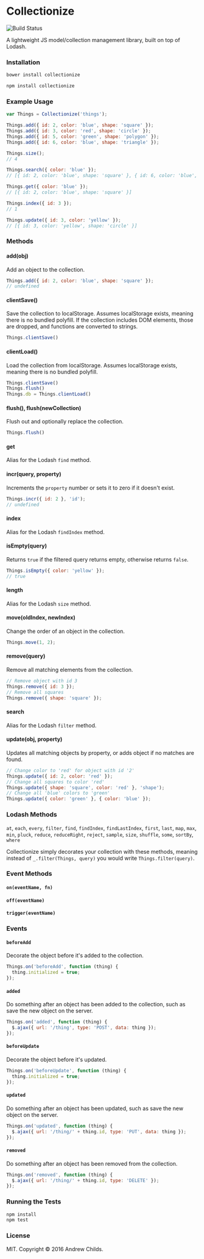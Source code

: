 # Collectionize

![Build Status](https://travis-ci.org/andrewchilds/collectionize.png?branch=master)

A lightweight JS model/collection management library, built on top of Lodash.

### Installation

```js
bower install collectionize
```

```js
npm install collectionize
```

### Example Usage

```js
var Things = Collectionize('things');

Things.add({ id: 2, color: 'blue', shape: 'square' });
Things.add({ id: 3, color: 'red', shape: 'circle' });
Things.add({ id: 5, color: 'green', shape: 'polygon' });
Things.add({ id: 6, color: 'blue', shape: 'triangle' });

Things.size();
// 4

Things.search({ color: 'blue' });
// [{ id: 2, color: 'blue', shape: 'square' }, { id: 6, color: 'blue', shape: 'triangle' }]

Things.get({ color: 'blue' });
// [{ id: 2, color: 'blue', shape: 'square' }]

Things.index({ id: 3 });
// 1

Things.update({ id: 3, color: 'yellow' });
// [{ id: 3, color: 'yellow', shape: 'circle' }]
```

### Methods

#### add(obj)

Add an object to the collection.

```js
Things.add({ id: 2, color: 'blue', shape: 'square' });
// undefined
```

#### clientSave()

Save the collection to localStorage. Assumes localStorage exists, meaning there is no bundled polyfill. If the collection includes DOM elements, those are dropped, and functions are converted to strings.

```js
Things.clientSave()
```

#### clientLoad()

Load the collection from localStorage. Assumes localStorage exists, meaning there is no bundled polyfill.

```js
Things.clientSave()
Things.flush()
Things.db = Things.clientLoad()
```

#### flush(), flush(newCollection)

Flush out and optionally replace the collection.

```js
Things.flush()
```

#### get

Alias for the Lodash `find` method.

#### incr(query, property)

Increments the `property` number or sets it to zero if it doesn't exist.

```js
Things.incr({ id: 2 }, 'id');
// undefined
```

#### index

Alias for the Lodash `findIndex` method.

#### isEmpty(query)

Returns `true` if the filtered query returns empty, otherwise returns `false`.

```js
Things.isEmpty({ color: 'yellow' });
// true
```

#### length

Alias for the Lodash `size` method.

#### move(oldIndex, newIndex)

Change the order of an object in the collection.

```js
Things.move(1, 2);
```

#### remove(query)

Remove all matching elements from the collection.

```js
// Remove object with id 3
Things.remove({ id: 3 });
// Remove all squares
Things.remove({ shape: 'square' });
```

#### search

Alias for the Lodash `filter` method.

#### update(obj, property)

Updates all matching objects by property, or adds object if no matches are found.

```js
// Change color to 'red' for object with id '2'
Things.update({ id: 2, color: 'red' });
// Change all squares to color 'red'
Things.update({ shape: 'square', color: 'red' }, 'shape');
// Change all 'blue' colors to 'green'
Things.update({ color: 'green' }, { color: 'blue' });
```

### Lodash Methods

`at`, `each`, `every`, `filter`, `find`, `findIndex`, `findLastIndex`, `first`, `last`, `map`, `max`, `min`, `pluck`, `reduce`, `reduceRight`, `reject`, `sample`, `size`, `shuffle`, `some`, `sortBy`, `where`

Collectionize simply decorates your collection with these methods, meaning instead of `_.filter(Things, query)` you would write `Things.filter(query)`.

### Event Methods

#### `on(eventName, fn)`

#### `off(eventName)`

#### `trigger(eventName)`

### Events

#### `beforeAdd`

Decorate the object before it's added to the collection.

```js
Things.on('beforeAdd', function (thing) {
  thing.initialized = true;
});
```

#### `added`

Do something after an object has been added to the collection, such as save the new object on the server.

```js
Things.on('added', function (thing) {
  $.ajax({ url: '/thing', type: 'POST', data: thing });
});
```

#### `beforeUpdate`

Decorate the object before it's updated.

```js
Things.on('beforeUpdate', function (thing) {
  thing.initialized = true;
});
```

#### `updated`

Do something after an object has been updated, such as save the new object on the server.

```js
Things.on('updated', function (thing) {
  $.ajax({ url: '/thing/' + thing.id, type: 'PUT', data: thing });
});
```

#### `removed`

Do something after an object has been removed from the collection.

```js
Things.on('removed', function (thing) {
  $.ajax({ url: '/thing/' + thing.id, type: 'DELETE' });
});
```

### Running the Tests

```sh
npm install
npm test
```

### License

MIT. Copyright &copy; 2016 Andrew Childs.
